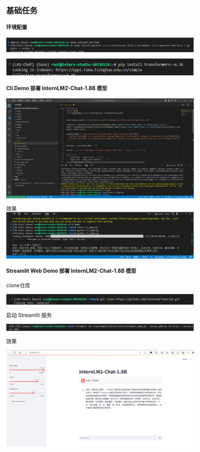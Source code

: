 ## 基础任务

#### 环境配置

![QQ_1724473321698](assets/QQ_1724473321698.png)

![QQ_1724473348524](assets/QQ_1724473348524.png)

#### Cli Demo 部署 InternLM2-Chat-1.8B 模型

![QQ_1724473729491](assets/QQ_1724473729491.png)

效果![QQ_1724473925406](assets/QQ_1724473925406.png)

#### Streamlit Web Demo 部署 InternLM2-Chat-1.8B 模型

clone仓库

![QQ_1724473996133](assets/QQ_1724473996133.png)

启动 Streamlit 服务

![QQ_1724474133945](assets/QQ_1724474133945.png)

效果

![QQ_1724474209823](assets/QQ_1724474209823.png)